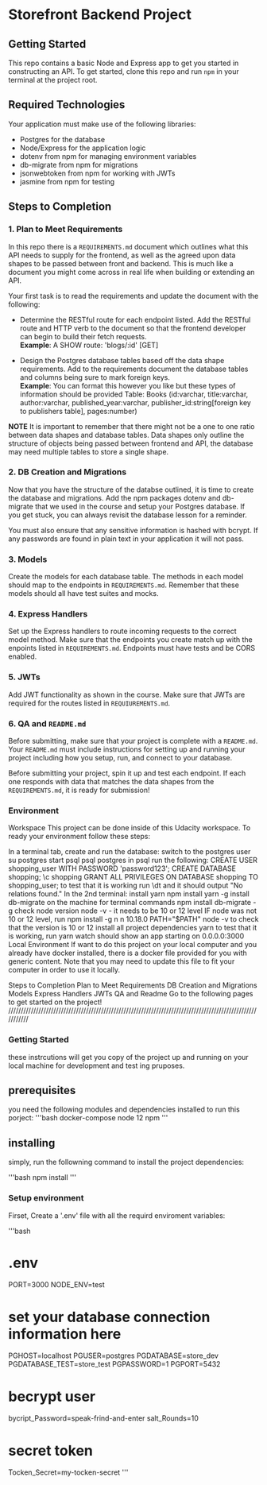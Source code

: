 # Storefront Backend Project

## Getting Started

This repo contains a basic Node and Express app to get you started in constructing an API. To get started, clone this repo and run `npm` in your terminal at the project root.

## Required Technologies

Your application must make use of the following libraries:

- Postgres for the database
- Node/Express for the application logic
- dotenv from npm for managing environment variables
- db-migrate from npm for migrations
- jsonwebtoken from npm for working with JWTs
- jasmine from npm for testing

## Steps to Completion

### 1. Plan to Meet Requirements

In this repo there is a `REQUIREMENTS.md` document which outlines what this API needs to supply for the frontend, as well as the agreed upon data shapes to be passed between front and backend. This is much like a document you might come across in real life when building or extending an API.

Your first task is to read the requirements and update the document with the following:

- Determine the RESTful route for each endpoint listed. Add the RESTful route and HTTP verb to the document so that the frontend developer can begin to build their fetch requests.  
  **Example**: A SHOW route: 'blogs/:id' [GET]

- Design the Postgres database tables based off the data shape requirements. Add to the requirements document the database tables and columns being sure to mark foreign keys.  
  **Example**: You can format this however you like but these types of information should be provided
  Table: Books (id:varchar, title:varchar, author:varchar, published_year:varchar, publisher_id:string[foreign key to publishers table], pages:number)

**NOTE** It is important to remember that there might not be a one to one ratio between data shapes and database tables. Data shapes only outline the structure of objects being passed between frontend and API, the database may need multiple tables to store a single shape.

### 2. DB Creation and Migrations

Now that you have the structure of the databse outlined, it is time to create the database and migrations. Add the npm packages dotenv and db-migrate that we used in the course and setup your Postgres database. If you get stuck, you can always revisit the database lesson for a reminder.

You must also ensure that any sensitive information is hashed with bcrypt. If any passwords are found in plain text in your application it will not pass.

### 3. Models

Create the models for each database table. The methods in each model should map to the endpoints in `REQUIREMENTS.md`. Remember that these models should all have test suites and mocks.

### 4. Express Handlers

Set up the Express handlers to route incoming requests to the correct model method. Make sure that the endpoints you create match up with the enpoints listed in `REQUIREMENTS.md`. Endpoints must have tests and be CORS enabled.

### 5. JWTs

Add JWT functionality as shown in the course. Make sure that JWTs are required for the routes listed in `REQUIUREMENTS.md`.

### 6. QA and `README.md`

Before submitting, make sure that your project is complete with a `README.md`. Your `README.md` must include instructions for setting up and running your project including how you setup, run, and connect to your database.

Before submitting your project, spin it up and test each endpoint. If each one responds with data that matches the data shapes from the `REQUIREMENTS.md`, it is ready for submission!

### Environment

Workspace
This project can be done inside of this Udacity workspace. To ready your environment follow these steps:

In a terminal tab, create and run the database:
switch to the postgres user su postgres
start psql psql postgres
in psql run the following:
CREATE USER shopping_user WITH PASSWORD 'password123';
CREATE DATABASE shopping;
\c shopping
GRANT ALL PRIVILEGES ON DATABASE shopping TO shopping_user;
to test that it is working run \dt and it should output "No relations found."
In the 2nd terminal:
install yarn npm install yarn -g
install db-migrate on the machine for terminal commands npm install db-migrate -g
check node version node -v - it needs to be 10 or 12 level
IF node was not 10 or 12 level, run
npm install -g n
n 10.18.0
PATH="$PATH"
node -v to check that the version is 10 or 12
install all project dependencies yarn
to test that it is working, run yarn watch should show an app starting on 0.0.0.0:3000
Local Environment
If want to do this project on your local computer and you already have docker installed, there is a docker file provided for you with generic content. Note that you may need to update this file to fit your computer in order to use it locally.

Steps to Completion
Plan to Meet Requirements
DB Creation and Migrations
Models
Express Handlers
JWTs
QA and Readme
Go to the following pages to get started on the project!
///////////////////////////////////////////////////////////////////////////////////////////////////////////

### Getting Started

these instrcutions will get you copy of the project up and running on your local machine for development and test ing pruposes.

## prerequisites

you need the following modules and dependencies installed to run this porject:
'''bash
docker-compose
node 12
npm
'''

## installing

simply, run the followning command to install the project dependencies:

'''bash
npm install
'''

### Setup environment

Firset, Create a '.env' file with all the requird enviroment variables:

'''bash

# .env

PORT=3000
NODE_ENV=test

# set your database connection information here

PGHOST=localhost
PGUSER=postgres
PGDATABASE=store_dev
PGDATABASE_TEST=store_test
PGPASSWORD=1
PGPORT=5432

# becrypt user

bycript_Password=speak-frind-and-enter
salt_Rounds=10

# secret token

Tocken_Secret=my-tocken-secret
'''
